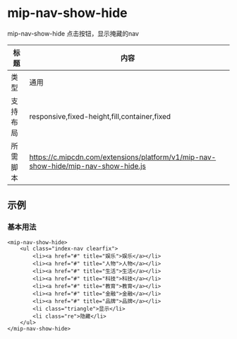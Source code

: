 # mip-nav-show-hide

mip-nav-show-hide  点击按钮，显示掩藏的nav

标题|内容
----|----
类型|通用
支持布局|	responsive,fixed-height,fill,container,fixed
所需脚本|https://c.mipcdn.com/extensions/platform/v1/mip-nav-show-hide/mip-nav-show-hide.js

## 示例

### 基本用法
```
<mip-nav-show-hide>
	<ul class="index-nav clearfix">
		<li><a href="#" title="娱乐">娱乐</a></li>
		<li><a href="#" title="人物">人物</a></li>
		<li><a href="#" title="生活">生活</a></li>
		<li><a href="#" title="科技">科技</a></li>
		<li><a href="#" title="教育">教育</a></li>
		<li><a href="#" title="金融">金融</a></li>
		<li><a href="#" title="品牌">品牌</a></li>
		<li class="triangle">显示</li>
		<li class="re">隐藏</li>
	</ul>
</mip-nav-show-hide>
```
